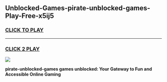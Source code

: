 
## Unblocked-Games-pirate-unblocked-games-Play-Free-x5ij5
<h3>
<a href="https://premium76.site?title=pirate-unblocked-games&ref=17A">CLICK TO PLAY</a></h3>
<hr>

<h3>
<a href="https://premium76.site?title=pirate-unblocked-games&ref=17A">CLICK 2 PLAY</a>
  
</h3>

<a href="https://premium76.site?title=pirate-unblocked-games&ref=17A"><img src="https://clearcache.store/games.png"></a>


**pirate-unblocked-games games unblocked: Your Gateway to Fun and Accessible Online Gaming**
